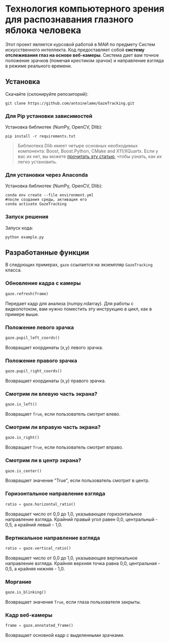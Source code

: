 # Технология компьютерного зрения для распознавания глазного яблока человека

Этот проект является курсовой работой в МАИ по предмету Систем искусственного интеллекта.
Код предоставляет собой **систему отслеживания глаз на основе веб-камеры**. Система дает вам точное положение зрачков (помечая крестиком зрачок) и направление взгляда в режиме реального времени.



## Установка

Скачайте (склонируйте репозиторий):

```shell
git clone https://github.com/antoinelame/GazeTracking.git
```

### Для Pip установки зависимостей
Установка библиотек (NumPy, OpenCV, Dlib):

```shell
pip install -r requirements.txt
```
> Библиотека Dlib имеет четыре основных необходимых компонента: Boost, Boost.Python, CMake and X11/XQuartx. Если у вас их нет, вы можете [прочитать эту статью](https://www.pyimagesearch.com/2017/03/27/how-to-install-dlib/), чтобы узнать, как их легко установить.


### Для установки через Anaconda 
Установка библиотек  (NumPy, OpenCV, Dlib):

```shell
conda env create --file environment.yml
#после создания среды, активация его
conda activate GazeTracking
```


### Запуск решения

Запуск кода:

```shell
python example.py
```


## Разработанные функции

В следующих примерах, `gaze` ссылается на экземпляр `GazeTracking` класса.

### Обновление кадра с камеры

```python
gaze.refresh(frame)
```

Передает кадр для анализа (numpy.ndarray). Для работы с видеопотоком, вам нужно поместить эту инструкцию в цикл, как в примере выше.

### Положение левого зрачка

```python
gaze.pupil_left_coords()
```

Возвращает координаты (x,y) левого зрачка.

### Положение правого зрачка

```python
gaze.pupil_right_coords()
```

Возвращает координаты (x,y) правого зрачка.

### Смотрим ли влевую часть экрана?

```python
gaze.is_left()
```

Возвращает `True`, если пользователь смотрит влево.

### Смотрим ли вправую часть экрана?

```python
gaze.is_right()
```

Возвращает `True`, если пользователь смотрит вправо.

### Смотрим ли в центр экрана?

```python
gaze.is_center()
```

Возвращает значение "True", если пользователь смотрит в центр.

### Горизонтальное направление взгляда

```python
ratio = gaze.horizontal_ratio()
```

Возвращает число от 0,0 до 1,0, указывающее горизонтальное направление взгляда. Крайний правый угол равен 0,0, центральный - 0,5, а крайний левый - 1,0.

### Вертикальное направление взгляда

```python
ratio = gaze.vertical_ratio()
```

Возвращает число от 0,0 до 1,0, указывающее вертикальное направление взгляда. Крайняя верхняя точка равна 0,0, центральная - 0,5, а крайняя нижняя - 1,0.

### Моргание

```python
gaze.is_blinking()
```

Возвращает значение `True`, если глаза пользователя закрыты.

### Кадр веб-камеры

```python
frame = gaze.annotated_frame()
```

Возвращает основной кадр с выделенными зрачками.


